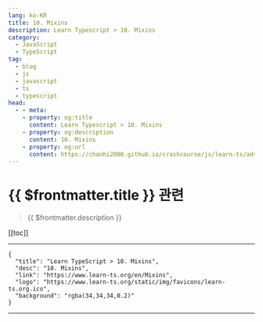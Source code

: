 ```yaml
---
lang: ko-KR
title: 10. Mixins
description: Learn Typescript > 10. Mixins
category: 
  - JavaScript
  - TypeScript
tag: 
  - blog
  - js
  - javascript
  - ts
  - typescript
head:
  - - meta:
    - property: og:title
      content: Learn Typescript > 10. Mixins
    - property: og:description
      content: 10. Mixins
    - property: og:url
      content: https://chanhi2000.github.io/crashcourse/js/learn-ts/advanced/10.html
---
```


# {{ $frontmatter.title }} 관련

> {{ $frontmatter.description }}

[[toc]]

---

```component VPCard
{
  "title": "Learn TypeScript > 10. Mixins",
  "desc": "10. Mixins",
  "link": "https://www.learn-ts.org/en/Mixins",
  "logo": "https://www.learn-ts.org/static/img/favicons/learn-ts.org.ico",
  "background": "rgba(34,34,34,0.2)"
}
```

---

<TagLinks />